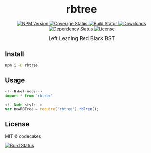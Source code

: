 <big><h1 align="center">rbtree</h1></big>

<p align="center">
  <a href="https://npmjs.org/package/rbtree">
    <img src="https://img.shields.io/npm/v/rbtree.svg?style=flat-square"
         alt="NPM Version">
  </a>

  <a href='https://coveralls.io/github/codecakes/rbTree?branch=master'>
    <img src='https://coveralls.io/repos/codecakes/rbTree/badge.svg?branch=master&service=github'
          alt='Coverage Status' />
  </a>

  <a href="https://travis-ci.org/codecakes/rbTree">
    <img src="https://travis-ci.org/codecakes/rbTree.svg"
         alt="Build Status">
  </a>

  <a href="https://npmjs.org/package/rbtree">
    <img src="http://img.shields.io/npm/dm/rbtree.svg?style=flat-square"
         alt="Downloads">
  </a>

  <a href="https://david-dm.org/codecakes/rbtree.svg">
    <img src="https://david-dm.org/codecakes/rbtree.svg?style=flat-square"
         alt="Dependency Status">
  </a>

  <a href="https://github.com/codecakes/rbtree/blob/master/LICENSE">
    <img src="https://img.shields.io/npm/l/rbtree.svg?style=flat-square"
         alt="License">
  </a>
</p>

<p align="center"><big>
Left Leaning Red Black BST
</big></p>


## Install

```sh
npm i -D rbtree
```

## Usage

```js
<!--Babel-node-->
import * from "rbtree"

<!--Node style-->
var newRBTree = require('rbtree').rbTree();
```

## License

MIT © [codecakes](https://github.com/codecakes/rbTree.git)

[npm-url]: https://npmjs.org/package/rbtree
[npm-image]: https://img.shields.io/npm/v/rbtree.svg?style=flat-square

[travis-url]: https://travis-ci.org/codecakes/rbTree
[travis-image]: https://travis-ci.org/codecakes/rbTree.svg

[![Build Status](https://travis-ci.org/codecakes/rbTree.svg)](https://travis-ci.org/codecakes/rbTree)

[coveralls-url]: https://coveralls.io/github/codecakes/rbTree?branch=master
[coveralls-image]: https://coveralls.io/repos/codecakes/rbTree/badge.svg?branch=master&service=github

[depstat-url]: https://david-dm.org/codecakes/rbtree
[depstat-image]: https://david-dm.org/codecakes/rbtree.svg?style=flat-square

[download-badge]: http://img.shields.io/npm/dm/rbtree.svg?style=flat-square

